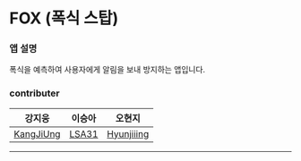 # FOX (폭식 스탑)

### 앱 설명

폭식을 예측하여 사용자에게 알림을 보내 방지하는 앱입니다.

### contributer

강지웅 | 이승아 | 오현지
---|---|---|
[KangJiUng](https://github.com/KangJiUng) | [LSA31](https://github.com/LSA31) | [Hyunjiiing](https://github.com/Hyunjiiing)
---
